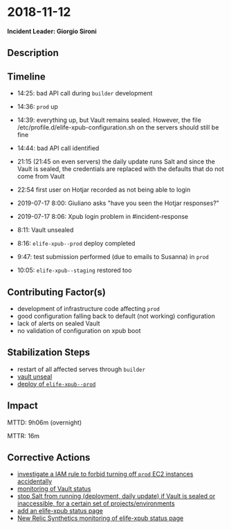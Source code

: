 # 2018-11-12

**Incident Leader: Giorgio Sironi**

## Description

## Timeline

- 14:25: bad API call during `builder` development 

- 14:36: `prod` up

- 14:39: everything up, but Vault remains sealed. However, the file /etc/profile.d/elife-xpub-configuration.sh on the servers should still be fine

- 14:44: bad API call identified

- 21:15 (21:45 on even servers) the daily update runs Salt and since the Vault is sealed, the credentials are replaced with the defaults that do not come from Vault

- 22:54 first user on Hotjar recorded as not being able to login

- 2019-07-17 8:00: Giuliano asks "have you seen the Hotjar responses?"

- 2019-07-17 8:06: Xpub login problem in #incident-response

- 8:11: Vault unsealed

- 8:16: `elife-xpub--prod` deploy completed

- 9:47: test submission performed (due to emails to Susanna) in `prod`

- 10:05: `elife-xpub--staging` restored too

## Contributing Factor(s)

- development of infrastructure code affecting `prod`
- good configuration falling back to default (not working) configuration
- lack of alerts on sealed Vault
- no validation of configuration on xpub boot

## Stabilization Steps

- restart of all affected serves through `builder`
- [vault unseal](https://github.com/elifesciences/it-admin/blob/master/vault.md)
- [deploy of `elife-xpub--prod`](https://alfred.elifesciences.org/job/prod-elife-xpub/)

## Impact

MTTD: 9h06m (overnight)

MTTR: 16m

## Corrective Actions

- [investigate a IAM rule to forbid turning off `prod` EC2 instances accidentally](https://github.com/elifesciences/issues/issues/5000)
- [monitoring of Vault status](https://github.com/elifesciences/issues/issues/5001)
- [stop Salt from running (deployment, daily update) if Vault is sealed or inaccessible, for a certain set of projects/environments](https://github.com/elifesciences/issues/issues/5002)
- [add an elife-xpub status page](https://github.com/elifesciences/elife-xpub/issues/997)
- [New Relic Synthetics monitoring of elife-xpub status page](https://github.com/elifesciences/elife-xpub/issues/2321)
